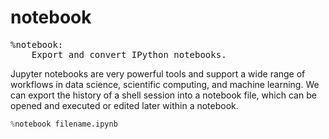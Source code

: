 # notebook

<pre class="output">
%notebook:
    Export and convert IPython notebooks.
</pre>

Jupyter notebooks are very powerful tools and support a wide range of workflows in data science, scientific computing, and machine learning. We can export the history of a shell session into a notebook file, which can be opened and executed or edited later within a notebook.

```python
%notebook filename.ipynb
```
